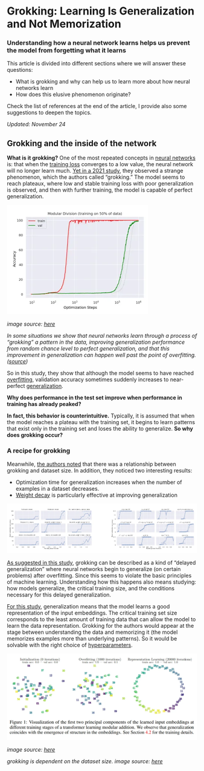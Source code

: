 # Grokking: Learning Is Generalization and Not Memorization
### Understanding how a neural network learns helps us prevent the model from forgetting what it learns

This article is divided into different sections where we will answer these questions:

* What is grokking and why can help us to learn more about how neural networks learn
* How does this elusive phenomenon originate?

Check the list of references at the end of the article, I provide also some suggestions to deepen the topics.

*Updated: November 24*

## Grokking and the inside of the network

**What is it grokking?**
One of the most repeated concepts in [neural networks](https://en.wikipedia.org/wiki/Neural_network_(machine_learning)) is: that when the [training loss](https://developers.google.com/machine-learning/crash-course/linear-regression/loss?hl=it) converges to a low value, the neural network will no longer learn much. [Yet in a 2021 study](https://arxiv.org/abs/2201.02177), they observed a strange phenomenon, which the authors called “grokking.” The model seems to reach plateaux, where low and stable training loss with poor generalization is observed, and then with further training, the model is capable of perfect generalization.

![example of grokking](https://raw.githubusercontent.com/SalvatoreRa/artificial-intelligence-articles/refs/heads/main/images/grokking1.webp)

*image source: [here](https://arxiv.org/pdf/2201.02177)*

_In some situations we show that neural networks learn through a process of “grokking” a pattern in the data, improving generalization performance from random chance level to perfect generalization, and that this improvement in generalization can happen well past the point of overfitting. ([source](https://arxiv.org/pdf/2201.02177.pdf))_

So in this study, they show that although the model seems to have reached [overfitting](https://en.wikipedia.org/wiki/Overfitting), validation accuracy sometimes suddenly increases to near-perfect [generalization](https://en.wikipedia.org/wiki/Generalization_error).

**Why does performance in the test set improve when performance in training has already peaked?**

**In fact, this behavior is counterintuitive.** Typically, it is assumed that when the model reaches a plateau with the training set, it begins to learn patterns that exist only in the training set and loses the ability to generalize. **So why does grokking occur?**

### A recipe for grokking
Meanwhile, [the authors noted](https://arxiv.org/pdf/2201.02177.pdf) that there was a relationship between grokking and dataset size. In addition, they noticed two interesting results:

* Optimization time for generalization increases when the number of examples in a dataset decreases.
* [Weight decay](https://fr.wikipedia.org/wiki/Weight_decay) is particularly effective at improving generalization

![grokking is dependent on the dataset size](https://raw.githubusercontent.com/SalvatoreRa/artificial-intelligence-articles/refs/heads/main/images/grokking2.webp)

[As suggested in this study](https://arxiv.org/abs/2205.10343), grokking can be described as a kind of “delayed generalization” where neural networks begin to generalize (on certain problems) after overfitting. Since this seems to violate the basic principles of machine learning. Understanding how this happens also means studying: how models generalize, the critical training size, and the conditions necessary for this delayed generalization.

[For this study](https://arxiv.org/abs/2205.10343), generalization means that the model learns a good representation of the input embeddings. The critical training set size corresponds to the least amount of training data that can allow the model to learn the data representation. Grokking for the authors would appear at the stage between understanding the data and memorizing it (the model memorizes examples more than underlying patterns). So it would be solvable with the right choice of [hyperparameters](https://en.wikipedia.org/wiki/Hyperparameter_(machine_learning)).

![grokking is dependent on the dataset size](https://raw.githubusercontent.com/SalvatoreRa/artificial-intelligence-articles/refs/heads/main/images/grokking3.webp)

*image source: [here](https://arxiv.org/abs/2205.10343)*

*grokking is dependent on the dataset size. image source: [here](https://arxiv.org/pdf/2201.02177.pdf)*

